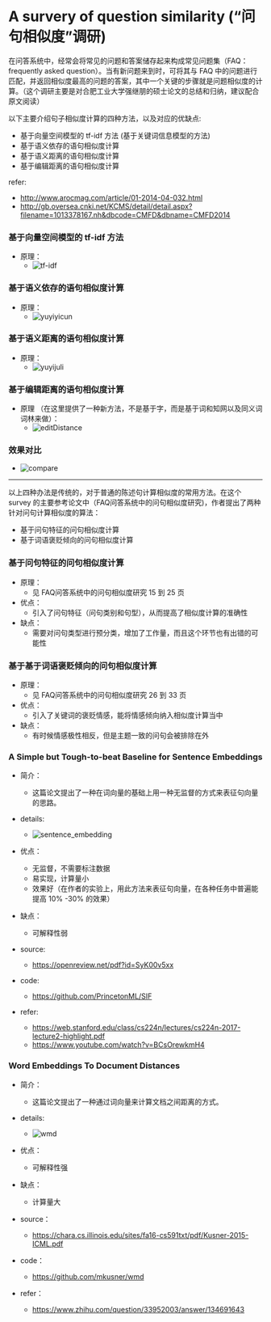 # A survery of question similarity (“问句相似度”调研)

在问答系统中，经常会将常见的问题和答案储存起来构成常见问题集（FAQ：frequently asked question）。当有新问题来到时，可将其与 FAQ 中的问题进行匹配，并返回相似度最高的问题的答案，其中一个关键的步骤就是问题相似度的计算。（这个调研主要是对合肥工业大学强继朋的硕士论文的总结和归纳，建议配合原文阅读）

以下主要介绍句子相似度计算的四种方法，以及对应的优缺点:  
- 基于向量空间模型的 tf-idf 方法 (基于关键词信息模型的方法)
- 基于语义依存的语句相似度计算
- 基于语义距离的语句相似度计算
- 基于编辑距离的语句相似度计算

refer:
- http://www.arocmag.com/article/01-2014-04-032.html
- http://gb.oversea.cnki.net/KCMS/detail/detail.aspx?filename=1013378167.nh&dbcode=CMFD&dbname=CMFD2014

### 基于向量空间模型的 tf-idf 方法
- 原理：  
    - ![tf-idf](./img/tf-idf.png)


### 基于语义依存的语句相似度计算
- 原理：
    - ![yuyiyicun](./img/yuyiyicun.png)

### 基于语义距离的语句相似度计算
- 原理：
    - ![yuyijuli](./img/yuyijuli.png)

### 基于编辑距离的语句相似度计算
- 原理 （在这里提供了一种新方法，不是基于字，而是基于词和知网以及同义词词林来做）：
    - ![editDistance](./img/editDistance.png)

### 效果对比
- ![compare](./img/compare.png)

---
以上四种办法是传统的，对于普通的陈述句计算相似度的常用方法。在这个 survey 的主要参考论文中（FAQ问答系统中的问句相似度研究)，作者提出了两种针对问句计算相似度的算法：

- 基于问句特征的问句相似度计算
- 基于词语褒贬倾向的问句相似度计算  

### 基于问句特征的问句相似度计算
- 原理：  
    - 见 FAQ问答系统中的问句相似度研究 15 到 25 页
- 优点：
    -   引入了问句特征（问句类别和句型），从而提高了相似度计算的准确性
- 缺点：
    - 需要对问句类型进行预分类，增加了工作量，而且这个环节也有出错的可能性


### 基于基于词语褒贬倾向的问句相似度计算
- 原理： 
    - 见 FAQ问答系统中的问句相似度研究 26 到 33 页
- 优点：
    - 引入了关键词的褒贬情感，能将情感倾向纳入相似度计算当中
- 缺点：
    - 有时候情感极性相反，但是主题一致的问句会被排除在外

### A Simple but Tough-to-beat Baseline for Sentence Embeddings
- 简介：  
    - 这篇论文提出了一种在词向量的基础上用一种无监督的方式来表征句向量的思路。
- details:
    - ![sentence_embedding](./img/sentence_embedding.png)
- 优点：  
    - 无监督，不需要标注数据
    - 易实现，计算量小
    - 效果好（在作者的实验上，用此方法来表征句向量，在各种任务中普遍能提高 10% -30% 的效果）
- 缺点：
    - 可解释性弱
- source:  
    - https://openreview.net/pdf?id=SyK00v5xx

- code:  
    - https://github.com/PrincetonML/SIF

- refer:  
    - https://web.stanford.edu/class/cs224n/lectures/cs224n-2017-lecture2-highlight.pdf
    - https://www.youtube.com/watch?v=BCsOrewkmH4


### Word Embeddings To Document Distances
- 简介：  
    - 这篇论文提出了一种通过词向量来计算文档之间距离的方式。

- details:
    - ![wmd](./img/wmd.png)

- 优点：
    - 可解释性强
- 缺点：
    - 计算量大

- source：
    - https://chara.cs.illinois.edu/sites/fa16-cs591txt/pdf/Kusner-2015-ICML.pdf

- code：  
    - https://github.com/mkusner/wmd

- refer：
    - https://www.zhihu.com/question/33952003/answer/134691643